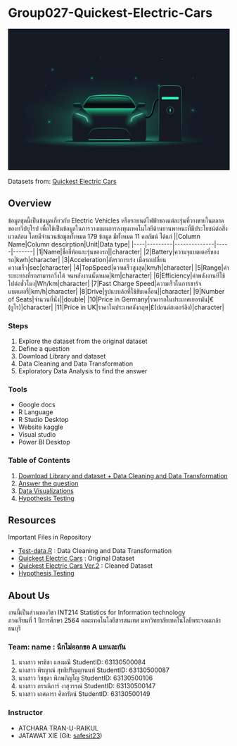 # Group027-Quickest-Electric-Cars

![EV car](EVcar.jpeg)

Datasets from: [Quickest Electric Cars](https://www.kaggle.com/kkhandekar/quickest-electric-cars-ev-database?select=Quickestelectriccars-EVDatabase.csv)

## Overview
ข้อมูลชุดนี้เป็นข้อมูลเกี่ยวกับ Electric Vehicles หรือรถยนต์ไฟฟ้าของแต่ละรุ่นที่วางขายในตลาดของทวีปยุโรป เพื่อใช้เป็นข้อมูลในการวางแผนการลงทุนเทคโนโลยีด้านยานพาหนะที่มีประโยชน์ต่อสิ่งแวดล้อม
โดยมีจำนวนข้อมูลทั้งหมด 179 ข้อมูล มีทั้งหมด 11 คอลัมน์ ได้แก่ 
||Column Name|Column descirption|Unit|Data type|
|----|---------|--------------|-----|-------|
|1|Name|ชื่อยี่ห้อและรุ่นของรถ||character|
|2|Battery|ความจุแบตเตอรี่ของรถ|kwh|character|
|3|Acceleration|อัตราการเร่ง เมื่อรถเปลี่ยนความเร็ว|sec|character|
|4|TopSpeed|ความเร็วสูงสุด|km/h|character|
|5|Range|ค่าระยะทางที่รถสามารถวิ่งได้ จนพลังงานนั้นหมด|km|character|
|6|Efficiency|ค่าพลังงานทีใช้ไปต่อชั่วโมง|Wh/km|character|
|7|Fast Charge Speed|ความเร็วในการชาร์จแบตเตอรี่|km/h|character|
|8|Drive|รูปแบบล้อที่ใช้ขับเคลื่อน||character|
|9|Number of Seats|จำนวนที่นั่ง||double|
|10|Price in Germany|ราคารถในประเทศเยอรมัน|€(ยูโร)|character|
|11|Price in UK|ราคาในประเทศอังกฤษ|£(ปอนด์สเตอร์ลิง)|character| 

### Steps
1. Explore the dataset from the original dataset
2. Define a question
3. Download Library and dataset
4. Data Cleaning and Data Transformation
5. Exploratory Data Analysis to find the answer

### Tools
- Google docs
- R Language
- R Studio Desktop
- Website kaggle
- Visual studio
- Power BI Desktop

### Table of Contents
1. [Download Library and dataset + Data Cleaning and Data Transformation](./Cleaning.md)
2. [Answer the question](./Answer.md)
3. [Data Visualizations](https://app.powerbi.com/view?r=eyJrIjoiMzMyOWIyZDItY2U0Yi00YmUwLWI0M2EtOGVlYTI3ZTM1YzY3IiwidCI6IjZmNDQzMmRjLTIwZDItNDQxZC1iMWRiLWFjMzM4MGJhNjMzZCIsImMiOjEwfQ%3D%3D)
5. [Hypothesis Testing](./Hypothesis-testing.md)

## Resources
Important Files in Repository
* [Test-data.R](./R-code.R) : Data Cleaning and Data Transformation 
* [Quickest Electric Cars](./Quickestelectriccars-EVDatabase.csv) : Original Dataset
* [Quickest Electric Cars Ver.2](./Cleaned-data.csv) : Cleaned Dataset
* [Hypothesis Testing](./Hypothesis.R)

## About Us
งานนี้เป็นส่วนของวิชา INT214 Statistics for Information technology <br/> ภาคเรียนที่ 1 ปีการศึกษา 2564 คณะเทคโนโลยีสารสนเทศ มหาวิทยาลัยเทคโนโลยีพระจอมเกล้าธนบุรี

### Team: name : นึกไม่ออกขอ A แทนละกัน
1. นางสาว พรธิชา    แสงมณี                  StudentID: 63130500084
2. นางสาว พิรญาณ์   สุทธิปริญญานนท์          StudentID: 63130500087
3. นางสาว วิชชุตา    พิภพภิญโญ             StudentID: 63130500106
4. นางสาว กรรณิการ์  งาสุวรรณ์             StudentID: 63130500147
5. นางสาว เกศดารา  ศิลารัตน์              StudentID: 63130500149

### Instructor
- ATCHARA TRAN-U-RAIKUL
- JATAWAT XIE (Git: [safesit23](https://github.com/safesit23))



